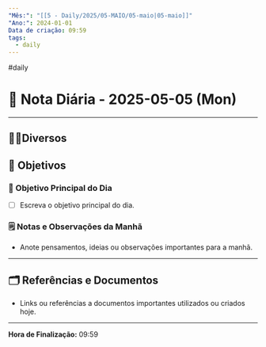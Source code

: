 ```yaml
---
"Mês:": "[[5 - Daily/2025/05-MAIO/05-maio|05-maio]]"
"Ano:": 2024-01-01
Data de criação: 09:59
tags:
  - daily
---
```

#daily
# 📅 Nota Diária - 2025-05-05 (Mon)
---
## 🤝🏻Diversos

## 🌄 Objetivos
### 🎯 Objetivo Principal do Dia
- [ ] Escreva o objetivo principal do dia.

### 🗒️ Notas e Observações da Manhã
- Anote pensamentos, ideias ou observações importantes para a manhã.
---
## 🗂️ Referências e Documentos
- Links ou referências a documentos importantes utilizados ou criados hoje.

---

**Hora de Finalização:** 09:59
